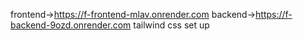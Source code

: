 frontend->https://f-frontend-mlav.onrender.com
backend->https://f-backend-9ozd.onrender.com
tailwind css set up
